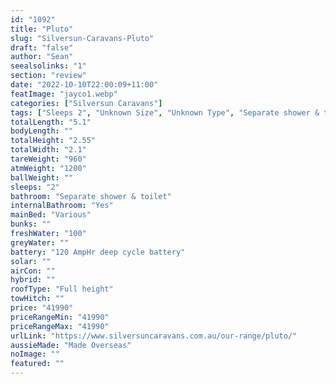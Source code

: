 ```yaml
---
id: "1092"
title: "Pluto"
slug: "Silversun-Caravans-Pluto"
draft: "false"
author: "Sean"
seealsolinks: "1"
section: "review"
date: "2022-10-10T22:00:09+11:00"
featImage: "jayco1.webp"
categories: ["Silversun Caravans"]
tags: ["Sleeps 2", "Unknown Size", "Unknown Type", "Separate shower & toilet", "Full height", "Under 50k"]
totalLength: "5.1"
bodyLength: ""
totalHeight: "2.55"
totalWidth: "2.1"
tareWeight: "960"
atmWeight: "1200"
ballWeight: ""
sleeps: "2"
bathroom: "Separate shower & toilet"
internalBathroom: "Yes"
mainBed: "Various"
bunks: ""
freshWater: "100"
greyWater: ""
battery: "120 AmpHr deep cycle battery"
solar: ""
airCon: ""
hybrid: ""
roofType: "Full height"
towHitch: ""
price: "41990"
priceRangeMin: "41990"
priceRangeMax: "41990"
urlLink: "https://www.silversuncaravans.com.au/our-range/pluto/"
aussieMade: "Made Overseas"
noImage: ""
featured: ""
---
```

